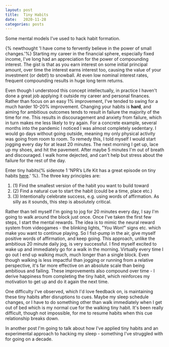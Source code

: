 ```yaml
---
layout: post
title:  Tiny Habits
date:   2020-11-28
categories: posts
---
```

Some mental models I've used to hack habit formation.
<!--more-->

{% newthought 'I have come to fervently believe in the power of small changes.'%} Starting my career in the financial sphere, especially fixed income, I've long had an appreciation for the power of compounding interest. The gist is that as you earn interest on some initial principal amount, over time the interest earns interest too, causing the value of your investment (or debt!) to snowball. At even low nominal interest rates, frequent compounding results in huge long term returns.

Even though I understood this concept intellectually, in practice I haven't done a great job applying it outside my career and personal finances. Rather than focus on an easy 1% improvement, I've tended to swing for a much harder 10-20% improvement. Changing your habits is **hard**, and aiming for ambitious outcomes tends to result in failure the majority of the time for me. This results in discouragement and anxiety from failure, which in turn makes me less likely to try again. For a concrete example, several months into the pandemic I noticed I was almost completely sedentary. I would go days without going outside, meaning my only physical activity was going from room to room. To remedy this, I told myself I would start jogging every day for at least 20 minutes. The next morning I get up, lace up my shoes, and hit the pavement. After maybe 5 minutes I'm out of breath and discouraged. I walk home dejected, and can't help but stress about the failure for the rest of the day.

Enter tiny habits{% sidenote 1 'NPR&#8217;s Life Kit has a great episode on tiny habits [here](https://www.npr.org/2020/02/25/809256398/tiny-habits-are-the-key-to-behavioral-change).' %}. The three key principles are:
1.  (1) Find the smallest version of the habit you want to build toward
2.  (2) Find a natural cue to start the habit (could be a time, place etc.)
3.  (3) Intentionally celebrate success, e.g. using words of affirmation. As silly as it sounds, this step is absolutely critical.

Rather than tell myself I'm going to jog for 20 minutes every day, I say I'm going to walk around the block just once. Once I've taken the first few steps, I start the mental rewards. The idea is to mimic the neural reward system from videogames - the blinking lights, "You Won!" signs etc. which make you want to continue playing. So I fist-pump in the air, give myself positive words of affirmation, and keep going. This approach, unlike the ambitious 20 minute daily jog, is very successful. I find myself excited to wake up and immediately go for a walk in the morning. Virtually every time I go out I end up walking much, much longer than a single block. Even though walking is less impactful than jogging or running from a relative perspective, it's far more effective on an absolute scale than being ambitious and failing. These improvements also compound over time - I derive happiness from completing the tiny habit, which reinforces my motivation to get up and do it again the next time. 

One difficulty I've observed, which I'd love feedback on, is maintaining these tiny habits after disruptions to cues. Maybe my sleep schedule changes, or I have to do something other than walk immediately when I get out of bed which is my normal cue for the walking tiny habit. It's been really difficult, though not impossible, for me to resume habits when this cue relationship breaks down.

In another post I'm going to talk about how I've applied tiny habits and an experimental approach to hacking my sleep - something I've struggled with for going on a decade.    